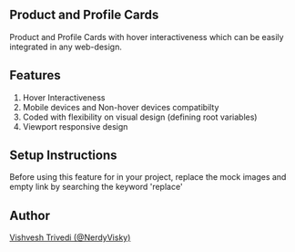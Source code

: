 ## Product and Profile Cards
Product and Profile Cards with hover interactiveness which can
be easily integrated in any web-design.

## Features
1. Hover Interactiveness
2. Mobile devices and Non-hover devices compatibilty
3. Coded with flexibility on visual design (defining root variables)
4. Viewport responsive design

## Setup Instructions
Before using this feature for in your project, 
replace the mock images and empty link by searching the keyword 'replace'

## Author
[Vishvesh Trivedi (@NerdyVisky)](https://github.com/NerdyVisky)
